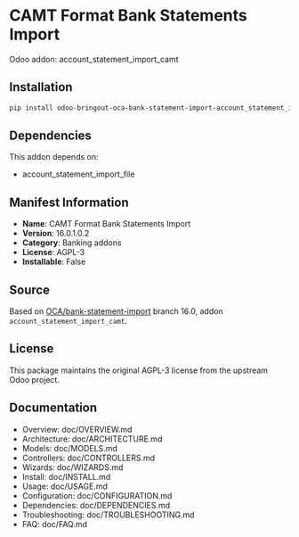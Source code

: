 # CAMT Format Bank Statements Import

Odoo addon: account_statement_import_camt

## Installation

```bash
pip install odoo-bringout-oca-bank-statement-import-account_statement_import_camt
```

## Dependencies

This addon depends on:
- account_statement_import_file

## Manifest Information

- **Name**: CAMT Format Bank Statements Import
- **Version**: 16.0.1.0.2
- **Category**: Banking addons
- **License**: AGPL-3
- **Installable**: False

## Source

Based on [OCA/bank-statement-import](https://github.com/OCA/bank-statement-import) branch 16.0, addon `account_statement_import_camt`.

## License

This package maintains the original AGPL-3 license from the upstream Odoo project.

## Documentation

- Overview: doc/OVERVIEW.md
- Architecture: doc/ARCHITECTURE.md
- Models: doc/MODELS.md
- Controllers: doc/CONTROLLERS.md
- Wizards: doc/WIZARDS.md
- Install: doc/INSTALL.md
- Usage: doc/USAGE.md
- Configuration: doc/CONFIGURATION.md
- Dependencies: doc/DEPENDENCIES.md
- Troubleshooting: doc/TROUBLESHOOTING.md
- FAQ: doc/FAQ.md
